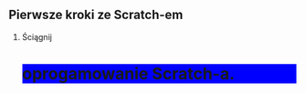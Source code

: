 <h2> Pierwsze kroki ze Scratch-em </h2>
<ol> 
<li> Ściągnij <h1 style="background-color: blue;"> oprogamowanie Scratch-a.</h1> 
